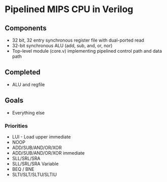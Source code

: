 # Pipelined MIPS CPU in Verilog
## Components
- 32 bit, 32 entry synchronous register file with dual-ported read
- 32-bit synchronous ALU (add, sub, and, or, nor)
- Top-level module (core.v) implementing pipelined control path and data path

## Completed
- ALU and regfile
## Goals
- Everything else
### Priorities
- LUI - Load upper immediate
- NOOP
- ADD/SUB/AND/OR/XOR
- ADD/SUB/AND/OR/XOR immediate
- SLL/SRL/SRA
- SLL/SRL/SRA Variable
- BEQ / BNE
- SLTI/SLT/SLTU/SLTIU
